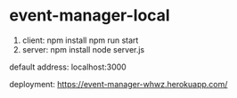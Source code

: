 # event-manager-local

1) client:
npm install
npm run start
2) server:
npm install
node server.js

default address: localhost:3000

deployment: https://event-manager-whwz.herokuapp.com/

